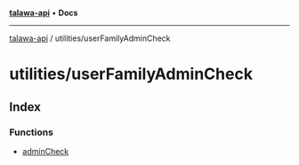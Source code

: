 [**talawa-api**](../../README.md) • **Docs**

***

[talawa-api](../../modules.md) / utilities/userFamilyAdminCheck

# utilities/userFamilyAdminCheck

## Index

### Functions

- [adminCheck](functions/adminCheck.md)
